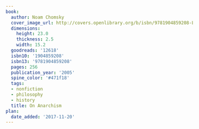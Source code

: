 ```yaml
---
book:
  author: Noam Chomsky
  cover_image_url: http://covers.openlibrary.org/b/isbn/9781904859208-L.jpg
  dimensions:
    height: 23.0
    thickness: 2.5
    width: 15.2
  goodreads: '12618'
  isbn10: '1904859208'
  isbn13: '9781904859208'
  pages: 256
  publication_year: '2005'
  spine_color: '#471f18'
  tags:
  - nonfiction
  - philosophy
  - history
  title: On Anarchism
plan:
  date_added: '2017-11-20'
---
```

